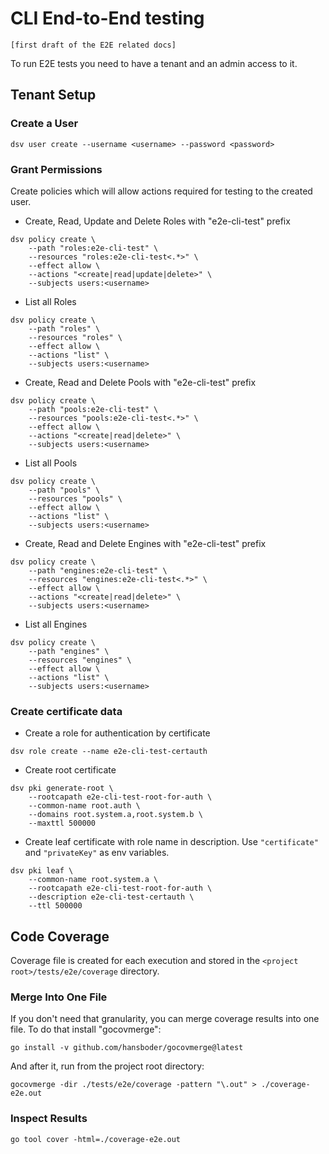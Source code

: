 # CLI End-to-End testing

```[first draft of the E2E related docs]```

To run E2E tests you need to have a tenant and an admin access to it.

## Tenant Setup

### Create a User

```
dsv user create --username <username> --password <password>
```

### Grant Permissions

Create policies which will allow actions required for testing to the created user.

- Create, Read, Update and Delete Roles with "e2e-cli-test" prefix
```
dsv policy create \
    --path "roles:e2e-cli-test" \
    --resources "roles:e2e-cli-test<.*>" \
    --effect allow \
    --actions "<create|read|update|delete>" \
    --subjects users:<username>
```

- List all Roles
```
dsv policy create \
    --path "roles" \
    --resources "roles" \
    --effect allow \
    --actions "list" \
    --subjects users:<username>
```

- Create, Read and Delete Pools with "e2e-cli-test" prefix
```
dsv policy create \
    --path "pools:e2e-cli-test" \
    --resources "pools:e2e-cli-test<.*>" \
    --effect allow \
    --actions "<create|read|delete>" \
    --subjects users:<username>
```

- List all Pools
```
dsv policy create \
    --path "pools" \
    --resources "pools" \
    --effect allow \
    --actions "list" \
    --subjects users:<username>
```

- Create, Read and Delete Engines with "e2e-cli-test" prefix
```
dsv policy create \
    --path "engines:e2e-cli-test" \
    --resources "engines:e2e-cli-test<.*>" \
    --effect allow \
    --actions "<create|read|delete>" \
    --subjects users:<username>
```

- List all Engines
```
dsv policy create \
    --path "engines" \
    --resources "engines" \
    --effect allow \
    --actions "list" \
    --subjects users:<username>
```

### Create certificate data

- Create a role for authentication by certificate
```
dsv role create --name e2e-cli-test-certauth
```

- Create root certificate
```
dsv pki generate-root \
    --rootcapath e2e-cli-test-root-for-auth \
    --common-name root.auth \
    --domains root.system.a,root.system.b \
    --maxttl 500000
```

- Create leaf certificate with role name in description. Use `"certificate"` and `"privateKey"` as env variables.
```
dsv pki leaf \
    --common-name root.system.a \
    --rootcapath e2e-cli-test-root-for-auth \
    --description e2e-cli-test-certauth \
    --ttl 500000
```

## Code Coverage

Coverage file is created for each execution and stored in the `<project root>/tests/e2e/coverage` directory.

### Merge Into One File
If you don't need that granularity, you can merge coverage results into one file. To do that install "gocovmerge":
```
go install -v github.com/hansboder/gocovmerge@latest
```
And after it, run from the project root directory:
```
gocovmerge -dir ./tests/e2e/coverage -pattern "\.out" > ./coverage-e2e.out
```

### Inspect Results
```
go tool cover -html=./coverage-e2e.out
```